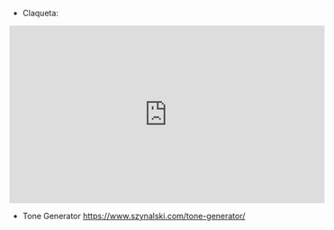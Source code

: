 - Claqueta:

<iframe width="560" height="315" src="https://www.youtube.com/embed/uEUS8D6Ihc0?start=4" frameborder="0" allow="accelerometer; autoplay; encrypted-media; gyroscope; picture-in-picture" allowfullscreen></iframe>

- Tone Generator
https://www.szynalski.com/tone-generator/
